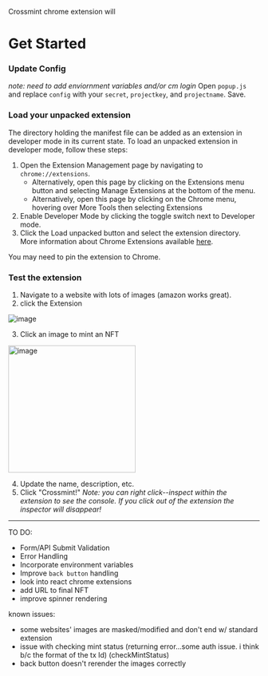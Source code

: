 Crossmint chrome extension will 

# Get Started

### Update Config
*note: need to add enviornment variables and/or cm login*
Open `popup.js` and replace `config` with your `secret`, `projectkey`, and `projectname`.
Save.

### Load your unpacked extension
The directory holding the manifest file can be added as an extension in developer mode in its current state. To load an unpacked extension in developer mode, follow these steps:
1. Open the Extension Management page by navigating to `chrome://extensions`.
    - Alternatively, open this page by clicking on the Extensions menu button and selecting Manage Extensions at the bottom of the menu.
    - Alternatively, open this page by clicking on the Chrome menu, hovering over More Tools then selecting Extensions
2. Enable Developer Mode by clicking the toggle switch next to Developer mode.
3. Click the Load unpacked button and select the extension directory.
More information about Chrome Extensions available [here](https://developer.chrome.com/docs/extensions/mv3/getstarted/).

You may need to pin the extension to Chrome. 

### Test the extension
1. Navigate to a website with lots of images (amazon works great).
2. click the Extension

![image](https://user-images.githubusercontent.com/85324096/185813070-e9c00b63-31fb-4e30-ac01-1012adaf2ae6.png)

3. Click an image to mint an NFT

<img width="255" alt="image" src="https://user-images.githubusercontent.com/85324096/187050555-98b61ed9-51ec-4a47-8985-dfdf12007c38.png">

4. Update the name, description, etc.
5. Click "Crossmint!" 
*Note: you can right click--inspect within the extension to see the console. If you click out of the extension the inspector will disappear!*

----

TO DO: 

- Form/API Submit Validation
- Error Handling
- Incorporate environment variables
- Improve `back button` handling
- look into react chrome extensions
- add URL to final NFT
- improve spinner rendering

known issues: 

- some websites' images are masked/modified and don't end w/ standard extension 
- issue with checking mint status (returning error...some auth issue. i think b/c the format of the tx Id) (checkMintStatus)
- back button doesn't rerender the images correctly




